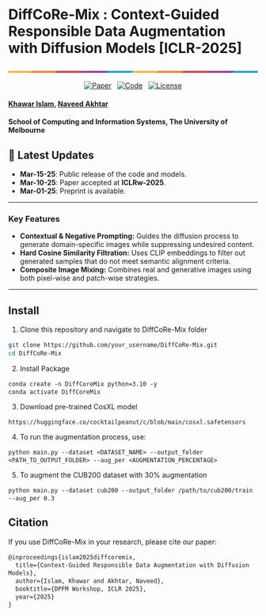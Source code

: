 # DiffCoRe-Mix : Context-Guided Responsible Data Augmentation with Diffusion Models [ICLR-2025]
<p align="center">
    <img src="assets/placeholder.png" alt="DiffCoRe-Mix Overview">
</p>

<p align="center">
  <a href="https://github.com/your_repo_link"><img src="https://img.shields.io/badge/Paper-ICLR2025-blue" alt="Paper"></a>&nbsp;&nbsp;
  <a href="https://github.com/your_repo_link"><img src="https://img.shields.io/badge/Code-GitHub-brightgreen" alt="Code"></a>&nbsp;&nbsp;
  <a href="LICENSE"><img src="https://img.shields.io/badge/License-MIT-yellowgreen" alt="License"></a>
</p>

#### [Khawar Islam](mailto:khawar.islam@student.unimelb.edu.au), [Naveed Akhtar](mailto:naveed.akhtar1@unimelb.edu.au)
#### **School of Computing and Information Systems, The University of Melbourne**


## 📢 Latest Updates
- **Mar-15-25**: Public release of the code and models.
- **Mar-10-25**: Paper accepted at **ICLRw-2025**.
- **Mar-01-25**: Preprint is available.

---


### Key Features

- **Contextual & Negative Prompting:** Guides the diffusion process to generate domain-specific images while suppressing undesired content.
- **Hard Cosine Similarity Filtration:** Uses CLIP embeddings to filter out generated samples that do not meet semantic alignment criteria.
- **Composite Image Mixing:** Combines real and generative images using both pixel-wise and patch-wise strategies.

---

## Install
1. Clone this repository and navigate to DiffCoRe-Mix folder
```bash
git clone https://github.com/your_username/DiffCoRe-Mix.git
cd DiffCoRe-Mix
```

2. Install Package
```Shell
conda create -n DiffCoreMix python=3.10 -y
conda activate DiffCoreMix
```

3. Download pre-trained CosXL model
```
https://huggingface.co/cocktailpeanut/c/blob/main/cosxl.safetensors
```

4. To run the augmentation process, use:
```
python main.py --dataset <DATASET_NAME> --output_folder <PATH_TO_OUTPUT_FOLDER> --aug_per <AUGMENTATION_PERCENTAGE>
```

5. To augment the CUB200 dataset with 30% augmentation
```
python main.py --dataset cub200 --output_folder /path/to/cub200/train --aug_per 0.3
```


## Citation

If you use DiffCoRe-Mix in your research, please cite our paper:
```
@inproceedings{islam2025diffcoremix,
  title={Context-Guided Responsible Data Augmentation with Diffusion Models},
  author={Islam, Khawar and Akhtar, Naveed},
  booktitle={DPFM Workshop, ICLR 2025},
  year={2025}
}
```
